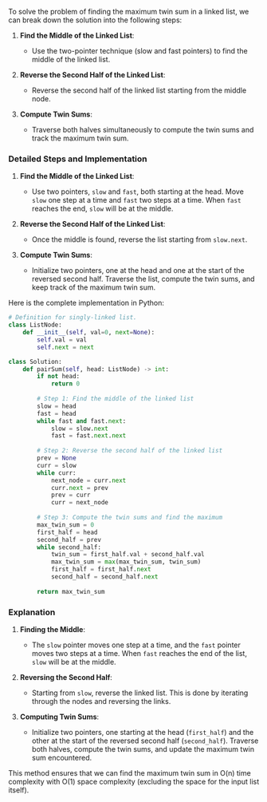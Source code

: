 To solve the problem of finding the maximum twin sum in a linked list, we can break down the solution into the following steps:

1. **Find the Middle of the Linked List**:
   - Use the two-pointer technique (slow and fast pointers) to find the middle of the linked list.

2. **Reverse the Second Half of the Linked List**:
   - Reverse the second half of the linked list starting from the middle node.

3. **Compute Twin Sums**:
   - Traverse both halves simultaneously to compute the twin sums and track the maximum twin sum.

### Detailed Steps and Implementation

1. **Find the Middle of the Linked List**:
   - Use two pointers, `slow` and `fast`, both starting at the head. Move `slow` one step at a time and `fast` two steps at a time. When `fast` reaches the end, `slow` will be at the middle.

2. **Reverse the Second Half of the Linked List**:
   - Once the middle is found, reverse the list starting from `slow.next`.

3. **Compute Twin Sums**:
   - Initialize two pointers, one at the head and one at the start of the reversed second half. Traverse the list, compute the twin sums, and keep track of the maximum twin sum.

Here is the complete implementation in Python:

```python
# Definition for singly-linked list.
class ListNode:
    def __init__(self, val=0, next=None):
        self.val = val
        self.next = next

class Solution:
    def pairSum(self, head: ListNode) -> int:
        if not head:
            return 0
        
        # Step 1: Find the middle of the linked list
        slow = head
        fast = head
        while fast and fast.next:
            slow = slow.next
            fast = fast.next.next
        
        # Step 2: Reverse the second half of the linked list
        prev = None
        curr = slow
        while curr:
            next_node = curr.next
            curr.next = prev
            prev = curr
            curr = next_node
        
        # Step 3: Compute the twin sums and find the maximum
        max_twin_sum = 0
        first_half = head
        second_half = prev
        while second_half:
            twin_sum = first_half.val + second_half.val
            max_twin_sum = max(max_twin_sum, twin_sum)
            first_half = first_half.next
            second_half = second_half.next
        
        return max_twin_sum
```

### Explanation

1. **Finding the Middle**:
   - The `slow` pointer moves one step at a time, and the `fast` pointer moves two steps at a time. When `fast` reaches the end of the list, `slow` will be at the middle.

2. **Reversing the Second Half**:
   - Starting from `slow`, reverse the linked list. This is done by iterating through the nodes and reversing the links.

3. **Computing Twin Sums**:
   - Initialize two pointers, one starting at the head (`first_half`) and the other at the start of the reversed second half (`second_half`). Traverse both halves, compute the twin sums, and update the maximum twin sum encountered.

This method ensures that we can find the maximum twin sum in O(n) time complexity with O(1) space complexity (excluding the space for the input list itself).
